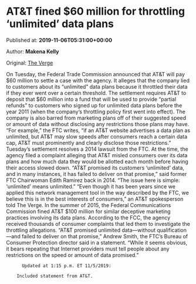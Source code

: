 
# AT&T fined $60 million for throttling ‘unlimited’ data plans

Published at: **2019-11-06T05:31:00+00:00**

Author: **Makena Kelly**

Original: [The Verge](https://www.theverge.com/2019/11/5/20949850/att-fine-unlimited-data-plan-fake-throttling)

On Tuesday, the Federal Trade Commission announced that AT&T will pay $60 million to settle a case with the agency. It alleges that the company lied to customers about its “unlimited” data plans because it throttled their data if they ever went over a certain threshold.
The settlement requires AT&T to deposit that $60 million into a fund that will be used to provide “partial refunds” to customers who signed up for unlimited data plans before the year 2011 (when the company’s throttling policy first went into effect). The company is also barred from marketing plans off of their suggested speed or amount of data without disclosing any restrictions those plans may have.
“For example,” the FTC writes, “if an AT&T website advertises a data plan as unlimited, but AT&T may slow speeds after consumers reach a certain data cap, AT&T must prominently and clearly disclose those restrictions.”
Tuesday’s settlement resolves a 2014 lawsuit from the FTC. At the time, the agency filed a complaint alleging that AT&T misled consumers over its data plans and how much data they would be allotted each month before having their access slowed down. “AT&T promised its customers ‘unlimited’ data, and in many instances, it has failed to deliver on that promise,” said former FTC Chairwoman Edith Ramirez back in 2014. “The issue here is simple: ‘unlimited’ means unlimited.”
“Even though it has been years since we applied this network management tool in the way described by the FTC, we believe this is in the best interests of consumers,” an AT&T spokesperson told The Verge.
In the summer of 2015, the Federal Communications Commission fined AT&T $100 million for similar deceptive marketing practices involving its data plans. According to the FCC, the agency received thousands of consumer complaints that led them to investigate the throttling allegations.
“AT&T promised unlimited data—without qualification—and failed to deliver on that promise,” Andrew Smith, the FTC’s Bureau of Consumer Protection director said in a statement. “While it seems obvious, it bears repeating that Internet providers must tell people about any restrictions on the speed or amount of data promised.”

        
          Updated at 1:15 p.m. ET 11/5/2019: 
        
        Included statement from AT&T.
      
